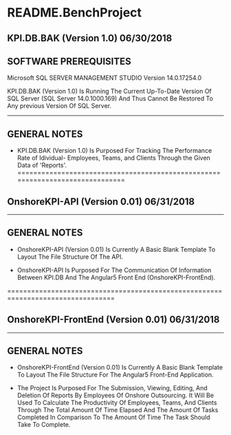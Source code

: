 # README.BenchProject


KPI.DB.BAK (Version 1.0)  06/30/2018
------------------------------------

SOFTWARE PREREQUISITES 
------------------------

Microsoft SQL SERVER MANAGEMENT STUDIO Version 14.0.17254.0

KPI.DB.BAK (Version 1.0) Is Running The Current Up-To-Date Version Of SQL Server 
(SQL Server 14.0.1000.169) And Thus Cannot Be Restored To Any previous Version Of SQL Server.

--------------------------------------------------------------------------------------
GENERAL NOTES 
---------------------------------------------------------------------------------------

- KPI.DB.BAK (Version 1.0) Is Purposed For Tracking The Performance Rate of Idividual-
Employees, Teams, and Clients Through the Given Data of 'Reports'.
==============================================================================

OnshoreKPI-API (Version 0.01)  06/31/2018
-----------------------------------------

---------------------------------------------------------------------------------------
GENERAL NOTES 
---------------------------------------------------------------------------------------

- OnshoreKPI-API (Version 0.01) Is Currently A Basic Blank Template To Layout The File Structure
Of The API.

- OnshoreKPI-API Is Purposed For The Communication Of Information Between KPI.DB And The Angular5
Front End (OnshoreKPI-FrontEnd).

=================================================================================

OnshoreKPI-FrontEnd (Version 0.01) 06/31/2018
---------------------------------------------

---------------------------------------------------------------------------------------
GENERAL NOTES 
---------------------------------------------------------------------------------------

- OnshoreKPI-FrontEnd (Version 0.01) Is Currently A Basic Blank Template To Layout The File Structure
For The Angular5 Front-End Application.

- The Project Is Purposed For The Submission, Viewing, Editing, And Deletion Of Reports
By Employees Of Onshore Outsourcing. It Will Be Used To Calculate The Productivity Of Employees, 
Teams, And Clients Through The Total Amount Of Time Elapsed And The Amount Of Tasks Completed In 
Comparison To The Amount Of Time The Task Should Take To Complete.




